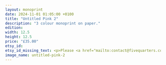 ```yaml
---
layout: monoprint
date: 2024-11-01 01:05:00 +0100
title: "Untitled Pink 2"
description: "3 colour monoprint on paper."
edition:
width: 12.5
height: 12.5
price: "£35.00"
etsy_id: 
etsy_id_missing_text: <p>Please <a href="mailto:contact@fivequarters.co.uk">contact me</a> if you are interested in buying this print.</p> 
image_name: untitled-pink-2
---
```

